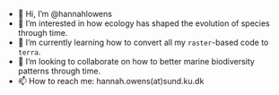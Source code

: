 - 👋 Hi, I’m @hannahlowens
- 👀 I’m interested in how ecology has shaped the evolution of species through time.
- 🌱 I’m currently learning how to convert all my `raster`-based code to `terra`.
- 💞️ I’m looking to collaborate on how to better marine biodiversity patterns through time.
- 📫 How to reach me: hannah.owens(at)sund.ku.dk

<!---
hannahlowens/hannahlowens is a ✨ special ✨ repository because its `README.md` (this file) appears on your GitHub profile.
You can click the Preview link to take a look at your changes.
--->
